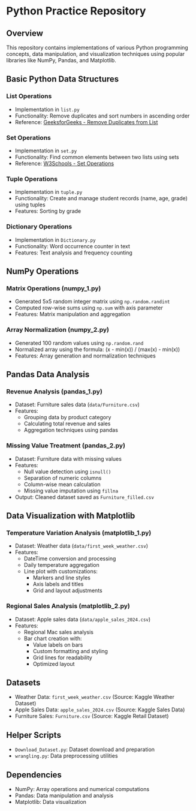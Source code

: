 ﻿# Python Practice Repository

## Overview
This repository contains implementations of various Python programming concepts, data manipulation, and visualization techniques using popular libraries like NumPy, Pandas, and Matplotlib. 

## Basic Python Data Structures

### List Operations
- Implementation in `list.py`
- Functionality: Remove duplicates and sort numbers in ascending order
- Reference: [GeeksforGeeks - Remove Duplicates from List](https://www.geeksforgeeks.org/python-ways-to-remove-duplicates-from-list/)

### Set Operations
- Implementation in `set.py`
- Functionality: Find common elements between two lists using sets
- Reference: [W3Schools - Set Operations](https://www.w3schools.com/python/ref_set_intersection.asp)

### Tuple Operations
- Implementation in `tuple.py`
- Functionality: Create and manage student records (name, age, grade) using tuples
- Features: Sorting by grade

### Dictionary Operations
- Implementation in `Dictionary.py`
- Functionality: Word occurrence counter in text
- Features: Text analysis and frequency counting

## NumPy Operations

### Matrix Operations (numpy_1.py)
- Generated 5x5 random integer matrix using `np.random.randint`
- Computed row-wise sums using `np.sum` with axis parameter
- Features: Matrix manipulation and aggregation

### Array Normalization (numpy_2.py)
- Generated 100 random values using `np.random.rand`
- Normalized array using the formula: (x - min(x)) / (max(x) - min(x))
- Features: Array generation and normalization techniques

## Pandas Data Analysis

### Revenue Analysis (pandas_1.py)
- Dataset: Furniture sales data (`data/Furniture.csv`)
- Features:
  - Grouping data by product category
  - Calculating total revenue and sales
  - Aggregation techniques using pandas

### Missing Value Treatment (pandas_2.py)
- Dataset: Furniture data with missing values
- Features:
  - Null value detection using `isnull()`
  - Separation of numeric columns
  - Column-wise mean calculation
  - Missing value imputation using `fillna`
- Output: Cleaned dataset saved as `Furniture_filled.csv`

## Data Visualization with Matplotlib

### Temperature Variation Analysis (matplotlib_1.py)
- Dataset: Weather data (`data/first_week_weather.csv`)
- Features:
  - DateTime conversion and processing
  - Daily temperature aggregation
  - Line plot with customizations:
    - Markers and line styles
    - Axis labels and titles
    - Grid and layout adjustments

### Regional Sales Analysis (matplotlib_2.py)
- Dataset: Apple sales data (`data/apple_sales_2024.csv`)
- Features:
  - Regional Mac sales analysis
  - Bar chart creation with:
    - Value labels on bars
    - Custom formatting and styling
    - Grid lines for readability
    - Optimized layout

## Datasets
- Weather Data: `first_week_weather.csv` (Source: Kaggle Weather Dataset)
- Apple Sales Data: `apple_sales_2024.csv` (Source: Kaggle Sales Data)
- Furniture Sales: `Furniture.csv` (Source: Kaggle Retail Dataset)

## Helper Scripts
- `Download_Dataset.py`: Dataset download and preparation
- `wrangling.py`: Data preprocessing utilities

## Dependencies
- NumPy: Array operations and numerical computations
- Pandas: Data manipulation and analysis
- Matplotlib: Data visualization

